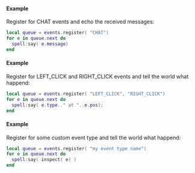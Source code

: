 #### Example
Register for CHAT events and echo the received messages:
```lua
local queue = events.register( "CHAT")
for e in queue.next do
  spell:say( e.message)
end
```
#### Example
Register for LEFT_CLICK and RIGHT_CLICK events and tell
the world what happend:
```lua
local queue = events.register( "LEFT_CLICK", "RIGHT_CLICK")
for e in queue.next do
  spell:say( e.type.." at "..e.pos);
end
```
#### Example
Register for some custom event type and tell
the world what happend:
```lua
local queue = events.register( "my event type name")
for e in queue.next do
  spell:say( inspect( e) )
end
```
